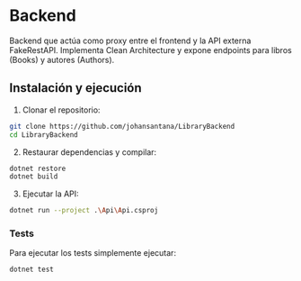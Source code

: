 # Backend

Backend que actúa como proxy entre el frontend y la API externa FakeRestAPI. Implementa Clean Architecture y expone endpoints para libros (Books) y autores (Authors).

## Instalación y ejecución

1. Clonar el repositorio:

```bash
git clone https://github.com/johansantana/LibraryBackend
cd LibraryBackend
```

2. Restaurar dependencias y compilar:

```bash
dotnet restore
dotnet build
```

3. Ejecutar la API:

```bash
dotnet run --project .\Api\Api.csproj
```

### Tests

Para ejecutar los tests simplemente ejecutar:

```bash
dotnet test
```
